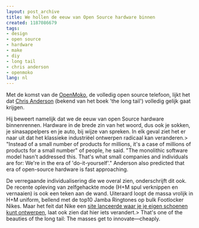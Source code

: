 ```yaml
---
layout: post_archive
title: We hollen de eeuw van Open Source hardware binnen
created: 1187086679
tags:
- design
- open source
- hardware
- make
- diy
- long tail
- chris anderson
- openmoko
lang: nl
---
```

Met de komst van de [OpenMoko](http://www.openmoko.org), de volledig open source telefoon, lijkt het dat [ Chris Anderson](http://www.eetimes.com/news/latest/showArticle.jhtml?articleID=201500039) (bekend van het boek 'the long tail') volledig gelijk gaat krijgen.

Hij beweert namelijk dat we de eeuw van open Source hardware binnenrennen. Hardware in de brede zin van het woord, dus ook je sokken, je sinasappelpers en je auto, bij wijze van spreken. In elk geval ziet het er naar uit dat het klassieke industriëel ontwerpen radicaal kan veranderen.> "Instead of a small number of products for millions, it's a case of millions of products for a small number" of people, he said. "The monolithic software model hasn't addressed this. That's what small companies and individuals are for: We're in the era of 'do-it-yourself'." Anderson also predicted that era of open-source hardware is fast approaching.

De verregaande individualisering die we overal zien, onderschrijft dit ook. De recente opleving van zelfgehackte mode (H+M spul verknippen en vernaaien) is ook een teken aan de wand. Uiteraard loopt de massa vrolijk in H+M uniform, bellend met de top10 Jamba Ringtones op bulk Footlocker Nikes. Maar het feit dat Nike een [site lanceerde waar je je eigen schoenen kunt ontwerpen](http://nikeid.nike.com/nikeid/index.jhtml), laat ook zien dat hier iets verandert.> That's one of the beauties of the long tail: The masses get to innovate—cheaply.
